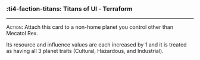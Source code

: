 ### :ti4-faction-titans: __Titans of Ul - Terraform__

---
<span style="font-variant:small-caps;">Action</span>: Attach this card to a non-home planet you control other than Mecatol Rex.

Its resource and influence values are each increased by 1 and it is treated as having all 3 planet traits (Cultural, Hazardous, and Industrial).